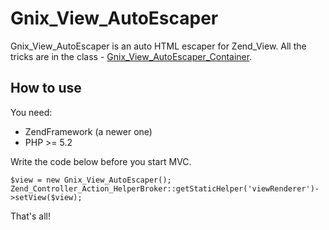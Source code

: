 Gnix_View_AutoEscaper
======


Gnix_View_AutoEscaper is an auto HTML escaper for Zend_View.
All the tricks are in the class - [Gnix_View_AutoEscaper_Container](http://github.com/chikaram/gnix-view/blob/master/library/Gnix/View/AutoEscaper/Container.php).

## How to use

You need:

  - ZendFramework (a newer one)
  - PHP >= 5.2

Write the code below before you start MVC.

    $view = new Gnix_View_AutoEscaper(); 
    Zend_Controller_Action_HelperBroker::getStaticHelper('viewRenderer')->setView($view);

That's all!

